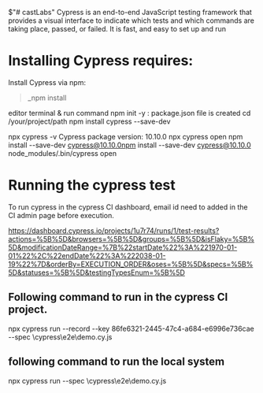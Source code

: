 $"# castLabs"
Cypress is an end-to-end JavaScript testing framework that provides a visual interface to indicate which tests and which commands are taking place, passed, or failed. It is fast, and easy to set up and run

# Installing Cypress requires:

Install Cypress via npm:
>_npm install

editor terminal & run command npm init -y  : package.json file is created
cd /your/project/path
npm install cypress --save-dev

npx cypress -v
Cypress package version: 10.10.0
npx cypress open
npm install --save-dev cypress@10.10.0npm install --save-dev cypress@10.10.0
node_modules/.bin/cypress open 

# Running the cypress test

To run cypress in the cypress CI dashboard,  email id need to added in the CI admin page before execution.

https://dashboard.cypress.io/projects/1u7r74/runs/1/test-results?actions=%5B%5D&browsers=%5B%5D&groups=%5B%5D&isFlaky=%5B%5D&modificationDateRange=%7B%22startDate%22%3A%221970-01-01%22%2C%22endDate%22%3A%222038-01-19%22%7D&orderBy=EXECUTION_ORDER&oses=%5B%5D&specs=%5B%5D&statuses=%5B%5D&testingTypesEnum=%5B%5D

 ## Following command to run in the cypress CI project.

  npx cypress run --record --key 86fe6321-2445-47c4-a684-e6996e736cae --spec <Projectpath>\cypress\e2e\demo.cy.js
  
##  following command to run the local system

npx cypress run  --spec <Projectpath>\cypress\e2e\demo.cy.js
